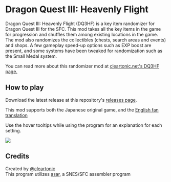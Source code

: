 # Dragon Quest III: Heavenly Flight

Dragon Quest III: Heavenly Flight (DQ3HF) is a key item randomizer for Dragon Quest III for the SFC. This mod takes all the key items in the game for progression and shuffles them among existing locations in the game. The mod also randomizes the collectibles (chests, search areas and events) and shops. A few gameplay speed-up options such as EXP boost are present, and some systems have been tweaked for randomization such as the Small Medal system.

You can read more about this randomizer mod at <a href="https://cleartonic.net/dq3hf/dq3hf.html" target="_blank">cleartonic.net's DQ3HF page.</a>

## How to play

Download the latest release at this repository's [releases page](https://github.com/cleartonic/dq3hf/releases/).  

This mod supports both the Japanese original game, and the [English fan translation](https://www.romhacking.net/translations/1323/)  

Use the hover tooltips while using the program for an explanation for each setting.  



![](http://cleartonic.net/dq3hf/img/github_1.png)



## Credits
Created by [@cleartonic](https://twitter.com/cleartonic)  
This program utilizes [asar](https://github.com/RPGHacker/asar), a SNES/SFC assembler program

